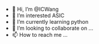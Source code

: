 - 👋 Hi, I’m @ICWang
- 👀 I’m interested ASIC
- 🌱 I’m currently learning python
- 💞️ I’m looking to collaborate on ...
- 📫 How to reach me ...

<!---
ICWangRD/ICWangRD is a ✨ special ✨ repository because its `README.md` (this file) appears on your GitHub profile.
You can click the Preview link to take a look at your changes.
--->

